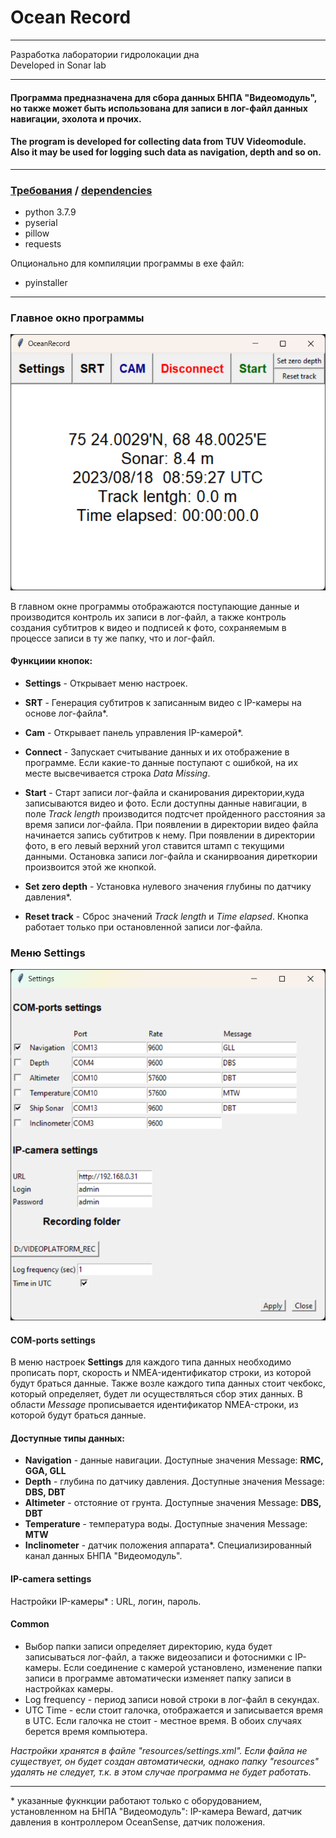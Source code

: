 # Ocean Record
---
Разработка лаборатории гидролокации дна</br>
Developed in Sonar lab</br>

---
#### Программа предназначена для сбора данных БНПА "Видеомодуль", но также может быть использована для записи в лог-файл данных навигации, эхолота и прочих.


#### The program is developed for collecting data from TUV Videomodule. Also it may be used for logging such data as navigation, depth and so on.
---

### <u>Требования</u> / <u>dependencies</u>
+ python 3.7.9
+ pyserial
+ pillow
+ requests

Опционально для компиляции программы в exe файл:
+ pyinstaller
---
### Главное окно программы

![alt text](resources/image/main_window.png)

В главном окне программы отображаются поступающие данные и производится контроль их записи в лог-файл, а также контроль создания субтитров к видео и подписей к фото, сохраняемым в процессе записи в ту же папку, что и лог-файл.

#### Функциии кнопок:

+ <b>Settings</b> - Открывает меню настроек.

+ <b>SRT</b> - Генерация субтитров к записанным видео с IP-камеры на основе лог-файла*. 

+ <b>Cam</b> - Открывает панель управления IP-камерой*.

+ <b>Connect</b> - Запускает считывание данных и их отображение в программе. Если какие-то данные поступают с ошибкой, на их месте высвечивается строка <i>Data Missing</i>.

+ <b>Start</b> - Старт записи лог-файла и сканирования директории,куда записываются видео и фото.  Если доступны данные навигации, в поле <i>Track length</i> производится подтсчет пройденного расстояния за время записи лог-файла.
При появлении в директории видео файла начинается запись субтитров к нему. При появлении в директории фото, в его левый верхний угол ставится штамп с текущими данными. Остановка записи лог-файла и сканирвоания диреткории произвоится этой же кнопкой.

+ <b>Set zero depth</b> - Установка нулевого значения глубины по датчику давления*.

+ <b>Reset track</b> - Сброс значений <i>Track length</i> и <i>Time elapsed</i>. Кнопка работает только при остановленной записи лог-файла.

### Меню Settings

![alt text](resources/image/settings_window.png)
 #### COM-ports settings

 В меню настроек <b>Settings</b> для каждого типа данных необходимо прописать порт, скорость и NMEA-идентификатор строки, из которой будут браться данные. Также возле каждого типа данных стоит чекбокс, который определяет, будет ли осуществляться сбор этих данных. В области <i>Message</i> прописывается идентификатор NMEA-строки, из которой будут браться данные.

 #### Доступные типы данных:

+ <b>Navigation</b> - данные навигации. Доступные значения Message: <b>RMC, GGA, GLL</b>
+ <b>Depth</b> - глубина по датчику давления. Доступные значения Message: <b>DBS, DBT</b>
+ <b>Altimeter</b> - отстояние от грунта. Доступные значения Message: <b>DBS, DBT</b>
+ <b>Temperature</b> - температура воды. Доступные значения Message: <b>MTW</b>
+ <b>Inclinometer</b> - датчик положения аппарата*. Специализированный канал данных БНПА "Видеомодуль".

#### IP-camera settings
Настройки IP-камеры* : URL, логин, пароль.

#### Common


* Выбор папки записи определяет директорию, куда будет записываться лог-файл, а также видеозаписи и фотоснимки с IP-камеры. Если соединение с камерой установлено, изменение папки записи в программе автоматически изменяет папку записи в настройках камеры.
* Log frequency - период записи новой строки в лог-файл в секундах.
* UTC Time - если стоит галочка, отображается и записывается время в UTC. Если галочка не стоит - местное время. В обоих случаях берется время компьютера.

<i>Настройки хранятся в файле "resources/settings.xml". Если файла не существует, он будет создан автоматически, однако папку "resources" удалять не следует, т.к. в этом случае программа не будет работать.</i> 

---
\* указанные фукнкции работают только с оборудованием, установленном на БНПА "Видеомодуль": IP-камера Beward, датчик давления в контроллером OceanSense, датчик положения.